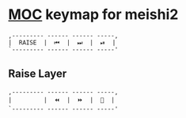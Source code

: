 # [MOC] keymap for meishi2

```
,--------- ------ ------ -----,
|  RAISE  |  ⏮  |  ⏭  |  ⏯  |
`--------- ------ ------ -----'
```

## Raise Layer

```
,--------- ------ ------ -----,
|         |  ⏪  |  ⏩  |  🔀  |
`--------- ------ ------ -----'
```

[moc]: http://moc.daper.net/
